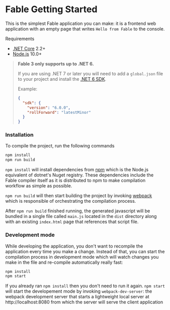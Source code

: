 # Fable Getting Started

This is the simplest Fable application you can make: it is a frontend web application with an empty page that writes `Hello from Fable` to the console.

Requirements

 - [.NET Core](https://www.microsoft.com/net/download) 2.2+
 - [Node.js](https://nodejs.org/en/) 10.0+

> **Fable 3 only supports up to .NET 6.**
>
> If you are using .NET 7 or later you will need to add a `global.json` file to your project and install the [.NET 6 SDK](https://dotnet.microsoft.com/en-us/download/dotnet/6.0).
> 
> Example:
> 
> ```json
> {
>   "sdk": {
>     "version": "6.0.0",
>     "rollForward": "latestMinor"
>   }
> }
> ```

### Installation

To compile the project, run the following commands

```bash
npm install
npm run build
```
`npm install` will install dependencies from [npm](https://www.npmjs.com/) which is the Node.js equivalent of dotnet's Nuget registry. These dependencies include the Fable compiler itself as it is distributed to npm to make compilation workflow as simple as possible.

`npm run build` will then start building the project by invoking [webpack](https://webpack.js.org/) which is responsible of orchestrating the compilation process.

After `npm run build` finished running, the generated javascript will be bundled in a single file called `main.js` located in the `dist` directory along with an existing `index.html` page that references that script file.

### Development mode

While developing the application, you don't want to recompile the application every time you make a change. Instead of that, you can start the compilation process in development mode which will watch changes you make in the file and re-compile automatically really fast:
```bash
npm install
npm start
```

If you already ran `npm install` then you don't need to run it again. `npm start` will start the developement mode by invoking `webpack-dev-server`: the webpack development server that starts a lightweight local server at http://localhost:8080 from which the server will serve the client application
